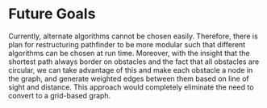 # Future Goals
Currently, alternate algorithms cannot be chosen easily.  Therefore, there is plan for restructuring pathfinder to be more modular such that different algorithms can be chosen at run time.  Moreover, with the insight that the shortest path always border on obstacles and the fact that all obstacles are circular, we can take advantage of this and make each obstacle a node in the graph, and generate weighted edges between them based on line of sight and distance.  This approach would completely eliminate the need to convert to a grid-based graph.
